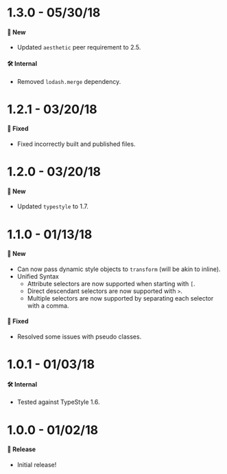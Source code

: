 # 1.3.0 - 05/30/18
#### 🚀 New
* Updated `aesthetic` peer requirement to 2.5.

#### 🛠 Internal
* Removed `lodash.merge` dependency.

# 1.2.1 - 03/20/18
#### 🐞 Fixed
* Fixed incorrectly built and published files.

# 1.2.0 - 03/20/18
#### 🚀 New
* Updated `typestyle` to 1.7.

# 1.1.0 - 01/13/18
#### 🚀 New
* Can now pass dynamic style objects to `transform` (will be akin to inline).
* Unified Syntax
  * Attribute selectors are now supported when starting with `[`.
  * Direct descendant selectors are now supported with `>`.
  * Multiple selectors are now supported by separating each selector with a comma.

#### 🐞 Fixed
* Resolved some issues with pseudo classes.

# 1.0.1 - 01/03/18
#### 🛠 Internal
* Tested against TypeStyle 1.6.

# 1.0.0 - 01/02/18
#### 🎉 Release
* Initial release!
